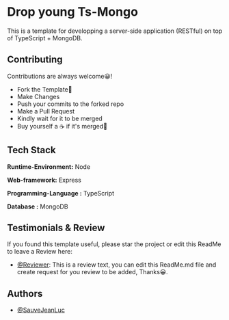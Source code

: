 
# Drop young Ts-Mongo

This is a template for developping a server-side application (RESTful) on top of TypeScript + MongoDB.



## Contributing

Contributions are always welcome😀!

- Fork the Template🍴
- Make Changes
- Push your commits to the forked repo
- Make a Pull Request
- Kindly wait for it to be merged
- Buy yourself a ☕ if it's merged🎉

  
## Tech Stack


**Runtime-Environment:** Node

**Web-framework:** Express

**Programming-Language :** TypeScript

**Database :** MongoDB


## Testimonials & Review

If you found this template useful, please star the project or edit this ReadMe to leave a Review here:

- [@Reviewer](https://www.github.com/SauveJeanLuc): This is a review text, you can edit this ReadMe.md file and create request for you review to be added, Thanks😀.


  
## Authors

- [@SauveJeanLuc](https://www.github.com/SauveJeanLuc)

  
